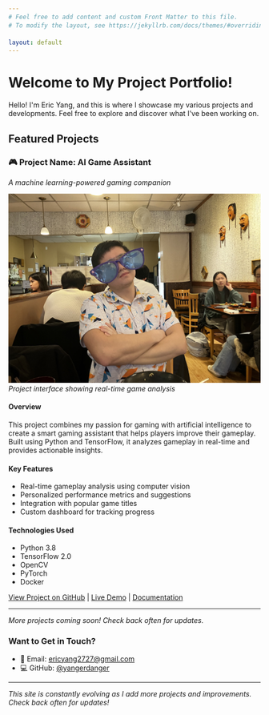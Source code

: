 ```yaml
---
# Feel free to add content and custom Front Matter to this file.
# To modify the layout, see https://jekyllrb.com/docs/themes/#overriding-theme-defaults

layout: default
---
```


# Welcome to My Project Portfolio!

Hello! I'm Eric Yang, and this is where I showcase my various projects and developments. Feel free to explore and discover what I've been working on.

## <span id="featured-projects">Featured Projects</span>

### 🎮 Project Name: AI Game Assistant
*A machine learning-powered gaming companion*

![AI Game Assistant Interface](/assets/images/IMG_3197.jpg)
*Project interface showing real-time game analysis*

#### Overview
This project combines my passion for gaming with artificial intelligence to create a smart gaming assistant that helps players improve their gameplay. Built using Python and TensorFlow, it analyzes gameplay in real-time and provides actionable insights.

#### Key Features
- Real-time gameplay analysis using computer vision
- Personalized performance metrics and suggestions
- Integration with popular game titles
- Custom dashboard for tracking progress

#### Technologies Used
- Python 3.8
- TensorFlow 2.0
- OpenCV
- PyTorch
- Docker

[View Project on GitHub](#) | [Live Demo](#) | [Documentation](#)

---

*More projects coming soon! Check back often for updates.*

### <span id="contact">Want to Get in Touch?</span>

- 📧 Email: [ericyang2727@gmail.com](mailto:ericyang2727@gmail.com)
- 💻 GitHub: [@yangerdanger](https://github.com/yangerdanger)

---

*This site is constantly evolving as I add more projects and improvements. Check back often for updates!*
